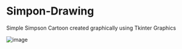 # Simpon-Drawing
Simple Simpson Cartoon created graphically using Tkinter Graphics 



![image](https://user-images.githubusercontent.com/68163782/133039994-e7916e90-42b1-4d8b-aaf9-5631785b6cd6.png)

